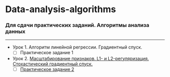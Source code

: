 # Data-analysis-algorithms
### Для сдачи практических заданий. Алгоритмы анализа данных
___

- Урок 1. Алгоритм линейной регрессии. Градиентный спуск.
  - [ ] Практическое задание 1

- Урок 2. [Масштабирование признаков. L1- и L2-регуляризация. Стохастический градиентный спуск.](https://github.com/Rusta12/Data-analysis-algorithms/blob/main/Lesson_2.ipynb)
  - [ ] [Практическое задание 2](https://github.com/Rusta12/Data-analysis-algorithms/blob/main/2.ipynb)
